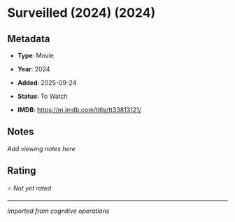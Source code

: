# Surveilled (2024) (2024)

## Metadata
- **Type**: Movie
- **Year**: 2024
- **Added**: 2025-09-24

- **Status**: To Watch
- **IMDB**: https://m.imdb.com/title/tt33813121/

## Notes
*Add viewing notes here*

## Rating
⭐ *Not yet rated*

---
*Imported from cognitive operations*